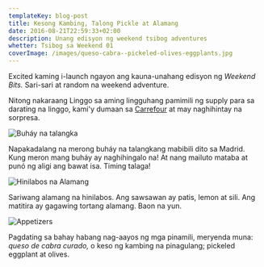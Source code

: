 ```yaml
---
templateKey: blog-post
title: Kesong Kambing, Talong Pickle at Alamang
date: 2016-08-21T22:59:33+02:00
description: Unang edisyon ng weekend tsibog adventures
whetter: Tsibog sa Weekend 01
coverImage: /images/queso-cabra--pickeled-olives-eggplants.jpg
---
```


Excited kaming i-launch ngayon ang kauna-unahang edisyon ng *Weekend Bits.* Sari-sari at random na weekend adventure.

Nitong nakaraang Linggo sa aming lingguhang pamimili ng supply para sa darating na linggo, kami'y dumaan sa [Carrefour](http://www.carrefour.es/supermercado/?ic_source=portal&ic_medium=rollovers&ic_content=SupermercadoEntrar) at may naghihintay na sorpresa.

![Buháy na talangka](/images/gif/crab-alive.gif)

Napakadalang na merong buháy na talangkang mabibili dito sa Madrid. Kung meron mang buháy ay naghihingalo na! At nang mailuto mataba at punó ng aligi ang bawat isa. Timing talaga!

![Hinilabos na Alamang](/images/alamang-hilabos.jpg)

Sariwang alamang na hinilabos. Ang sawsawan ay patis, lemon at sili. Ang matitira ay gagawing tortang alamang. Baon na yun.

![Appetizers](/images/queso-cabra--pickeled-olives-eggplants.jpg)

Pagdating sa bahay habang nag-aayos ng mga pinamili, meryenda muna: *queso de cabra curado,* o keso ng kambing na pinagulang; pickeled eggplant at olives.